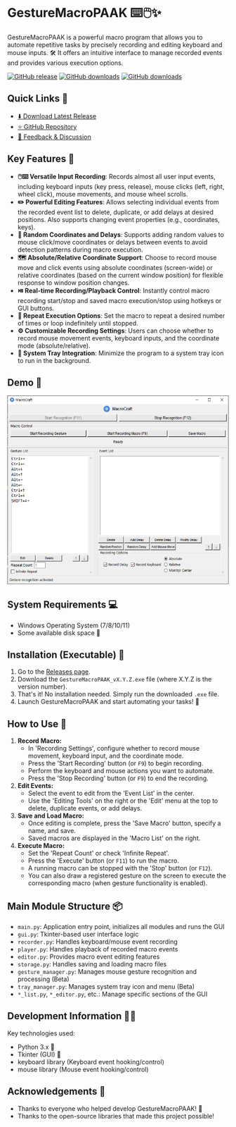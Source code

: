 # GestureMacroPAAK ⌨️🖱️✨

GestureMacroPAAK is a powerful macro program that allows you to automate repetitive tasks by precisely recording and editing keyboard and mouse inputs. 🛠️ It offers an intuitive interface to manage recorded events and provides various execution options.

[![GitHub release](https://img.shields.io/github/release/htpaak/GestureMacroPAAK.svg?logo=github)](https://github.com/htpaak/GestureMacroPAAK/releases/latest)
[![GitHub downloads](https://img.shields.io/github/downloads/htpaak/GestureMacroPAAK/latest/total.svg?logo=github)](https://github.com/htpaak/GestureMacroPAAK/releases/latest)
[![GitHub downloads](https://img.shields.io/github/downloads/htpaak/GestureMacroPAAK/total.svg?logo=github)](https://github.com/htpaak/GestureMacroPAAK/releases)

## Quick Links 🔗

- [⬇️ Download Latest Release](https://github.com/htpaak/GestureMacroPAAK/releases/latest)
- [⭐ GitHub Repository](https://github.com/htpaak/GestureMacroPAAK)
- [💬 Feedback & Discussion](https://github.com/htpaak/GestureMacroPAAK/discussions)

## Key Features 🌟

- **🖱️⌨️ Versatile Input Recording**: Records almost all user input events, including keyboard inputs (key press, release), mouse clicks (left, right, wheel click), mouse movements, and mouse wheel scrolls.
- **✏️ Powerful Editing Features**: Allows selecting individual events from the recorded event list to delete, duplicate, or add delays at desired positions. Also supports changing event properties (e.g., coordinates, keys).
- **🎲 Random Coordinates and Delays**: Supports adding random values to mouse click/move coordinates or delays between events to avoid detection patterns during macro execution.
- **🗺️ Absolute/Relative Coordinate Support**: Choose to record mouse move and click events using absolute coordinates (screen-wide) or relative coordinates (based on the current window position) for flexible response to window position changes.
- **⏯️ Real-time Recording/Playback Control**: Instantly control macro recording start/stop and saved macro execution/stop using hotkeys or GUI buttons.
- **🔄 Repeat Execution Options**: Set the macro to repeat a desired number of times or loop indefinitely until stopped.
- **⚙️ Customizable Recording Settings**: Users can choose whether to record mouse movement events, keyboard inputs, and the coordinate mode (absolute/relative).
- **🚀 System Tray Integration**: Minimize the program to a system tray icon to run in the background.

## Demo 📸

![GestureMacroPAAK Demo](assets/Demo_1.png)
<!-- *(Additional screenshots to be added later)* -->
<!-- ![GestureMacroPAAK Event Editing](assets/Demo_Edit.png) -->

## System Requirements 💻

- Windows Operating System (7/8/10/11)
- Some available disk space 💾

## Installation (Executable) 🚀

1.  Go to the [Releases page](https://github.com/htpaak/GestureMacroPAAK/releases/latest).
2.  Download the `GestureMacroPAAK_vX.Y.Z.exe` file (where X.Y.Z is the version number).
3.  That's it! No installation needed. Simply run the downloaded `.exe` file.
4.  Launch GestureMacroPAAK and start automating your tasks! 🎉

## How to Use 📖

1.  **Record Macro:**
    *   In 'Recording Settings', configure whether to record mouse movement, keyboard input, and the coordinate mode.
    *   Press the 'Start Recording' button (or `F9`) to begin recording.
    *   Perform the keyboard and mouse actions you want to automate.
    *   Press the 'Stop Recording' button (or `F9`) to end the recording.
2.  **Edit Events:**
    *   Select the event to edit from the 'Event List' in the center.
    *   Use the 'Editing Tools' on the right or the 'Edit' menu at the top to delete, duplicate events, or add delays.
3.  **Save and Load Macro:**
    *   Once editing is complete, press the 'Save Macro' button, specify a name, and save.
    *   Saved macros are displayed in the 'Macro List' on the right.
4.  **Execute Macro:**
    *   Set the 'Repeat Count' or check 'Infinite Repeat'.
    *   Press the 'Execute' button (or `F11`) to run the macro.
    *   A running macro can be stopped with the 'Stop' button (or `F12`).
    *   You can also draw a registered gesture on the screen to execute the corresponding macro (when gesture functionality is enabled).

## Main Module Structure 📦

-   `main.py`: Application entry point, initializes all modules and runs the GUI
-   `gui.py`: Tkinter-based user interface logic
-   `recorder.py`: Handles keyboard/mouse event recording
-   `player.py`: Handles playback of recorded macro events
-   `editor.py`: Provides macro event editing features
-   `storage.py`: Handles saving and loading macro files
-   `gesture_manager.py`: Manages mouse gesture recognition and processing (Beta)
-   `tray_manager.py`: Manages system tray icon and menu (Beta)
-   `*_list.py`, `*_editor.py`, etc.: Manage specific sections of the GUI

## Development Information 👨‍💻

Key technologies used:
-   Python 3.x 🐍
-   Tkinter (GUI) 🎨
-   keyboard library (Keyboard event hooking/control)
-   mouse library (Mouse event hooking/control)

## Acknowledgements 🙏

-   Thanks to everyone who helped develop GestureMacroPAAK! 💖
-   Thanks to the open-source libraries that made this project possible!
